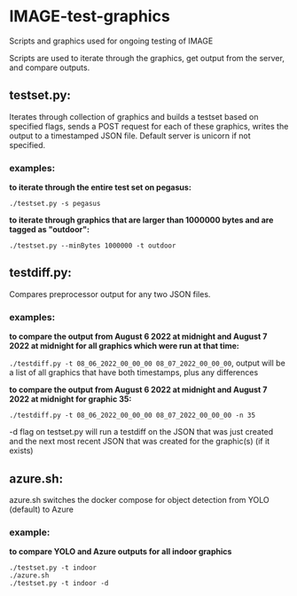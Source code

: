 # IMAGE-test-graphics
Scripts and graphics used for ongoing testing of IMAGE

Scripts are used to iterate through the graphics, get output from the server, and compare outputs.

## testset.py:
Iterates through collection of graphics and builds a testset based on specified flags, sends a POST request for each of these graphics, writes the output to a timestamped JSON file. Default server is unicorn if not specified.

### examples:

**to iterate through the entire test set on pegasus:**

` ./testset.py -s pegasus `

**to iterate through graphics that are larger than 1000000 bytes and are tagged as "outdoor":**

` ./testset.py --minBytes 1000000 -t outdoor `

## testdiff.py:
Compares preprocessor output for any two JSON files.

### examples:

**to compare the output from August 6 2022 at midnight and August 7 2022 at midnight for all graphics which were run at that time:**

` ./testdiff.py -t 08_06_2022_00_00_00 08_07_2022_00_00_00 `, output will be a list of all graphics that have both timestamps, plus any differences

**to compare the output from August 6 2022 at midnight and August 7 2022 at midnight for graphic 35:**

` ./testdiff.py -t 08_06_2022_00_00_00 08_07_2022_00_00_00 -n 35 `

-d flag on testset.py will run a testdiff on the JSON that was just created and the next most recent JSON that was created for the graphic(s) (if it exists)

## azure.sh:

azure.sh switches the docker compose for object detection from YOLO (default) to Azure

### example:

**to compare YOLO and Azure outputs for all indoor graphics**

```
./testset.py -t indoor
./azure.sh
./testset.py -t indoor -d
```



